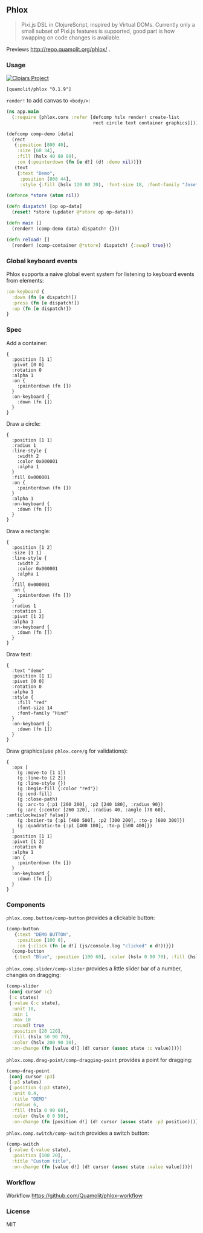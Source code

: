 
Phlox
----

> Pixi.js DSL in ClojureScript, inspired by Virtual DOMs. Currently only a small subset of Pixi.js features is supported, good part is how swapping on code changes is available.

Previews http://repo.quamolit.org/phlox/ .

### Usage

[![Clojars Project](https://img.shields.io/clojars/v/quamolit/phlox.svg)](https://clojars.org/quamolit/phlox)

```edn
[quamolit/phlox "0.1.9"]
```

`render!` to add canvas to `<body/>`:

```clojure
(ns app.main
  (:require [phlox.core :refer [defcomp hslx render! create-list
                                rect circle text container graphics]]))

(defcomp comp-demo [data]
  (rect
   {:position [800 40],
    :size [60 34],
    :fill (hslx 40 80 80),
    :on {:pointerdown (fn [e d!] (d! :demo nil))}}
   (text
    {:text "Demo",
     :position [808 44],
     :style {:fill (hslx 120 80 20), :font-size 18, :font-family "Josefin Sans"}})))

(defonce *store (atom nil))

(defn dispatch! [op op-data]
  (reset! *store (updater @*store op op-data)))

(defn main []
  (render! (comp-demo data) dispatch! {}))

(defn reload! []
  (render! (comp-container @*store) dispatch! {:swap? true}))
```

### Global keyboard events

Phlox supports a naive global event system for listening to keyboard events from elements:

```clojure
:on-keyboard {
  :down (fn [e dispatch!])
  :press (fn [e dispatch!])
  :up (fn [e dispatch!])
}
```

### Spec

Add a container:

```edn
{
  :position [1 1]
  :pivot [0 0]
  :rotation 0
  :alpha 1
  :on {
    :pointerdown (fn [])
  }
  :on-keyboard {
    :down (fn [])
  }
}
```

Draw a circle:

```edn
{
  :position [1 1]
  :radius 1
  :line-style {
    :width 2
    :color 0x000001
    :alpha 1
  }
  :fill 0x000001
  :on {
    :pointerdown (fn [])
  }
  :alpha 1
  :on-keyboard {
    :down (fn [])
  }
}
```

Draw a rectangle:

```edn
{
  :position [1 2]
  :size [1 1]
  :line-style {
    :width 2
    :color 0x000001
    :alpha 1
  }
  :fill 0x000001
  :on {
    :pointerdown (fn [])
  }
  :radius 1
  :rotation 1
  :pivot [1 2]
  :alpha 1
  :on-keyboard {
    :down (fn [])
  }
}
```

Draw text:

```edn
{
  :text "demo"
  :position [1 1]
  :pivot [0 0]
  :rotation 0
  :alpha 1
  :style {
    :fill "red"
    :font-size 14
    :font-family "Hind"
  }
  :on-keyboard {
    :down (fn [])
  }
}
```

Draw graphics(use `phlox.core/g` for validations):

```edn
{
  :ops [
    (g :move-to [1 1])
    (g :line-to [2 2])
    (g :line-style {})
    (g :begin-fill {:color "red"})
    (g :end-fill)
    (g :close-path)
    (g :arc-to {:p1 [200 200], :p2 [240 180], :radius 90})
    (g :arc {:center [260 120], :radius 40, :angle [70 60], :anticlockwise? false})
    (g :bezier-to {:p1 [400 500], :p2 [300 200], :to-p [600 300]})
    (g :quadratic-to {:p1 [400 100], :to-p [500 400]})
  ]
  :position [1 1]
  :pivot [1 2]
  :rotation 0
  :alpha 1
  :on {
    :pointerdown (fn [])
  }
  :on-keyboard {
    :down (fn [])
  }
}
```

### Components

`phlox.comp.button/comp-button` provides a clickable button:

```clojure
(comp-button
   {:text "DEMO BUTTON",
    :position [100 0],
    :on {:click (fn [e d!] (js/console.log "clicked" e d!))}})
  (comp-button
   {:text "Blue", :position [100 60], :color (hslx 0 80 70), :fill (hslx 200 80 40)}))
```

`phlox.comp.slider/comp-slider` provides a little slider bar of a number, changes on dragging:

```clojure
(comp-slider
 (conj cursor :c)
 (:c states)
 {:value (:c state),
  :unit 10,
  :min 1
  :max 10
  :round? true
  :position [20 120],
  :fill (hslx 50 90 70),
  :color (hslx 200 90 30),
  :on-change (fn [value d!] (d! cursor (assoc state :c value)))})
```

`phlox.comp.drag-point/comp-dragging-point` provides a point for dragging:

```clojure
(comp-drag-point
 (conj cursor :p3)
 (:p3 states)
 {:position (:p3 state),
  :unit 0.4,
  :title "DEMO"
  :radius 6,
  :fill (hslx 0 90 60),
  :color (hslx 0 0 50),
  :on-change (fn [position d!] (d! cursor (assoc state :p3 position)))})
```

`phlox.comp.switch/comp-switch` provides a switch button:

```clojure
(comp-switch
 {:value (:value state),
  :position [100 20],
  :title "Custom title",
  :on-change (fn [value d!] (d! cursor (assoc state :value value)))})
```

### Workflow

Workflow https://github.com/Quamolit/phlox-workflow

### License

MIT
